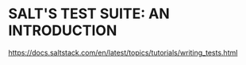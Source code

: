 # SALT'S TEST SUITE: AN INTRODUCTION


https://docs.saltstack.com/en/latest/topics/tutorials/writing_tests.html

